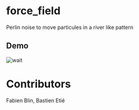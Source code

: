 # force_field
Perlin noise to move particules in a river like pattern

## Demo
![wait](https://github.com/fabienblin/tiger/blob/main/force_field.gif)

# Contributors
Fabien Blin, Bastien Etié